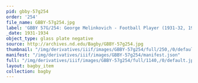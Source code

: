 ```yaml
---
pid: gbby-57g254
order: '254'
file_name: GBBY-57g254.jpg
label: 'GBBY 57G/254: George Melinkovich - Football Player (1931-32, 1934) - 1931-1934'
_date: 1931-1934
object_type: glass plate negative
source: http://archives.nd.edu/Bagby/GBBY-57g254.jpg
thumbnail: "/img/derivatives/iiif/images/GBBY-57g254/full/250,/0/default.jpg"
manifest: "/img/derivatives/iiif/images/GBBY-57g254/manifest.json"
full: "/img/derivatives/iiif/images/GBBY-57g254/full/1140,/0/default.jpg"
layout: bagby_item
collection: bagby
---
```

